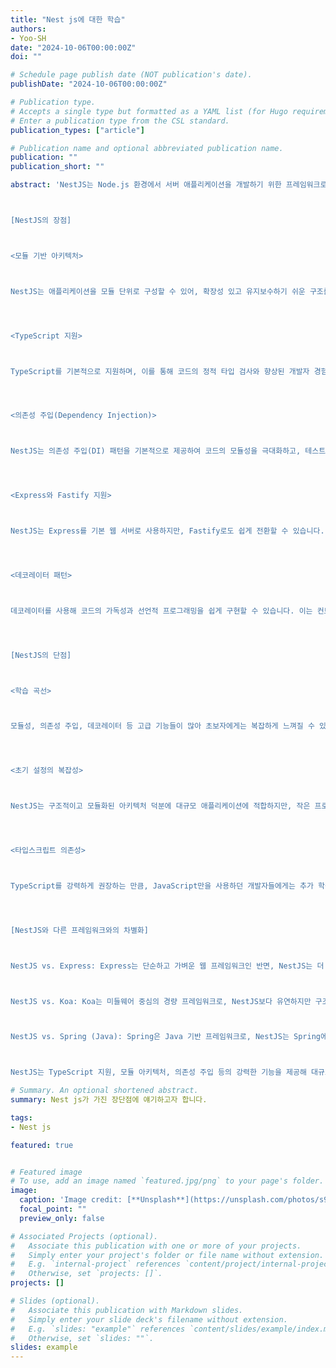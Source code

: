 ```yaml
---
title: "Nest js에 대한 학습"
authors:
- Yoo-SH
date: "2024-10-06T00:00:00Z"
doi: ""

# Schedule page publish date (NOT publication's date).
publishDate: "2024-10-06T00:00:00Z"

# Publication type.
# Accepts a single type but formatted as a YAML list (for Hugo requirements).
# Enter a publication type from the CSL standard.
publication_types: ["article"]

# Publication name and optional abbreviated publication name.
publication: ""
publication_short: ""

abstract: 'NestJS는 Node.js 환경에서 서버 애플리케이션을 개발하기 위한 프레임워크로, 모듈성과 구조적인 코드 관리에 강점을 가진다. 주로 TypeScript를 기반으로 하며, 대규모 애플리케이션 개발에 적합한 구조와 확장성을 제공한다. 다음은 NestJS의 장단점과 다른 프레임워크들과 차별화된 점을 중심으로 간략하게 설명한다.



[NestJS의 장점]



<모듈 기반 아키텍처>



NestJS는 애플리케이션을 모듈 단위로 구성할 수 있어, 확장성 있고 유지보수하기 쉬운 구조를 제공합니다. 이를 통해 대규모 프로젝트에서도 코드 재사용성과 관리가 용이해집니다.




<TypeScript 지원>



TypeScript를 기본적으로 지원하며, 이를 통해 코드의 정적 타입 검사와 향상된 개발자 경험을 제공합니다. 강력한 타입 지원 덕분에 코드의 안정성을 높이고, 유지보수를 쉽게 할 수 있습니다.




<의존성 주입(Dependency Injection)>



NestJS는 의존성 주입(DI) 패턴을 기본적으로 제공하여 코드의 모듈성을 극대화하고, 테스트 가능한 코드를 작성하기에 용이합니다. 이로 인해 코드의 재사용성과 확장성이 증가합니다.




<Express와 Fastify 지원>



NestJS는 Express를 기본 웹 서버로 사용하지만, Fastify로도 쉽게 전환할 수 있습니다. Fastify는 성능에 최적화된 경량 서버로, 상황에 따라 유연한 선택이 가능합니다.




<데코레이터 패턴>



데코레이터를 사용해 코드의 가독성과 선언적 프로그래밍을 쉽게 구현할 수 있습니다. 이는 컨트롤러, 서비스, 미들웨어 등 다양한 곳에서 효율적으로 사용됩니다.




[NestJS의 단점]



<학습 곡선>



모듈성, 의존성 주입, 데코레이터 등 고급 기능들이 많아 초보자에게는 복잡하게 느껴질 수 있습니다. 특히, 기존에 Express나 Koa 같은 간단한 프레임워크에 익숙한 개발자들은 NestJS의 구조에 적응하는 데 시간이 필요할 수 있습니다.




<초기 설정의 복잡성>



NestJS는 구조적이고 모듈화된 아키텍처 덕분에 대규모 애플리케이션에 적합하지만, 작은 프로젝트나 단순한 API 개발에서는 오히려 불필요하게 복잡할 수 있습니다.




<타입스크립트 의존성>



TypeScript를 강력하게 권장하는 만큼, JavaScript만을 사용하던 개발자들에게는 추가 학습이 필요할 수 있습니다. TypeScript에 익숙하지 않으면 진입 장벽이 될 수 있습니다.




[NestJS와 다른 프레임워크와의 차별화]



NestJS vs. Express: Express는 단순하고 가벼운 웹 프레임워크인 반면, NestJS는 더 구조적이고 모듈화된 아키텍처를 제공하여 대규모 애플리케이션 개발에 적합합니다.



NestJS vs. Koa: Koa는 미들웨어 중심의 경량 프레임워크로, NestJS보다 유연하지만 구조화된 아키텍처는 부족합니다. 반면, NestJS는 엔터프라이즈급 애플리케이션을 위한 기능을 갖추고 있습니다.



NestJS vs. Spring (Java): Spring은 Java 기반 프레임워크로, NestJS는 Spring에서 영감을 받아 비슷한 구조와 의존성 주입을 지원하지만, Node.js와 TypeScript 환경에서 동작한다는 차이가 있습니다.



NestJS는 TypeScript 지원, 모듈 아키텍처, 의존성 주입 등의 강력한 기능을 제공해 대규모 애플리케이션 개발에 최적화된 프레임워크로, Express, Koa 같은 경량 프레임워크와 차별화됩니다.'

# Summary. An optional shortened abstract.
summary: Nest js가 가진 장단점에 얘기하고자 합니다.

tags:
- Nest js

featured: true


# Featured image
# To use, add an image named `featured.jpg/png` to your page's folder. 
image:
  caption: 'Image credit: [**Unsplash**](https://unsplash.com/photos/s9CC2SKySJM)'
  focal_point: ""
  preview_only: false

# Associated Projects (optional).
#   Associate this publication with one or more of your projects.
#   Simply enter your project's folder or file name without extension.
#   E.g. `internal-project` references `content/project/internal-project/index.md`.
#   Otherwise, set `projects: []`.
projects: []

# Slides (optional).
#   Associate this publication with Markdown slides.
#   Simply enter your slide deck's filename without extension.
#   E.g. `slides: "example"` references `content/slides/example/index.md`.
#   Otherwise, set `slides: ""`.
slides: example
---
```


